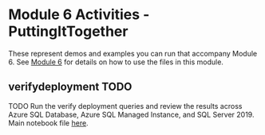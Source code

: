 # Module 6 Activities - PuttingItTogether

These represent demos and examples you can run that accompany Module 6. See [Module 6](../06-PuttingItTogether.md) for details on how to use the files in this module.

## verifydeployment TODO

TODO Run the verify deployment queries and review the results across Azure SQL Database, Azure SQL Managed Instance, and SQL Server 2019. Main notebook file [here](./verifydeployment/VerifyDeployment.ipynb).